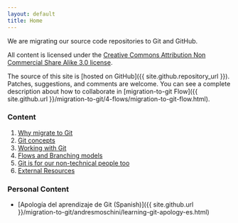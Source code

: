 ```yaml
---
layout: default
title: Home
---
```


We are migrating our source code repositories to Git and GitHub. 

All content is licensed under the [Creative Commons Attribution Non Commercial Share Alike 3.0 license](http://creativecommons.org/licenses/by-nc-sa/3.0/).

The source of this site is [hosted on GitHub]({{ site.github.repository_url }}). Patches, suggestions, and comments are welcome. You can see a complete description about how to collaborate in [migration-to-git Flow]({{ site.github.url }}/migration-to-git/4-flows/migration-to-git-flow.html).

### Content

1. [Why migrate to Git](1-why-migrate)
2. [Git concepts](2-concepts)
3. [Working with Git](3-working-with-git)
4. [Flows and Branching models](4-flows)
5. [Git is for our non-technical people too](5-non-technical)
6. [External Resources](external-resources.html)

### Personal Content

* [Apología del aprendizaje de Git (Spanish)]({{ site.github.url }}/migration-to-git/andresmoschini/learning-git-apology-es.html)